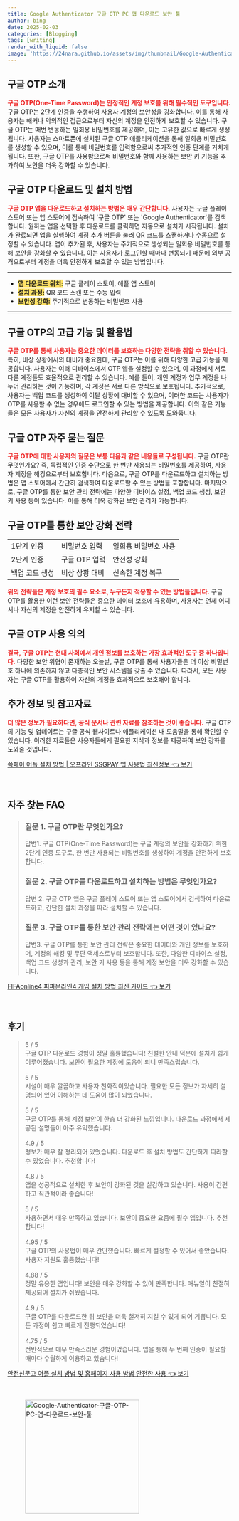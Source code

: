 ```yaml
---
title: Google Authenticator 구글 OTP PC 앱 다운로드 보안 툴
author: bing
date: 2025-02-03
categories: [Blogging]
tags: [writing]
render_with_liquid: false
image: 'https://24nara.github.io/assets/img/thumbnail/Google-Authenticator-구글-OTP-PC-앱-다운로드-보안-툴.webp'
---
```



<h2 id='OTP_소개'>구글 OTP 소개</h2>

<p><b><span style="color: #ee2323;">구글 OTP(One-Time Password)는 안정적인 계정 보호를 위해 필수적인 도구입니다.</span></b> 구글 OTP는 2단계 인증을 수행하여 사용자 계정의 보안성을 강화합니다. 이를 통해 사용자는 해커나 악의적인 접근으로부터 자신의 계정을 안전하게 보호할 수 있습니다. 구글 OTP는 매번 변동하는 일회용 비밀번호를 제공하며, 이는 고유한 값으로 빠르게 생성됩니다. 사용자는 스마트폰에 설치된 구글 OTP 애플리케이션을 통해 일회용 비밀번호를 생성할 수 있으며, 이를 통해 비밀번호를 입력함으로써 추가적인 인증 단계를 거치게 됩니다. 또한, 구글 OTP를 사용함으로써 비밀번호와 함께 사용하는 보안 키 기능을 추가하여 보안을 더욱 강화할 수 있습니다.</p>

<h2 id='구글_OTP_다운로드'>구글 OTP 다운로드 및 설치 방법</h2>

<p><b><span style="color: #ee2323;">구글 OTP 앱을 다운로드하고 설치하는 방법은 매우 간단합니다.</span></b> 사용자는 구글 플레이 스토어 또는 앱 스토어에 접속하여 '구글 OTP' 또는 'Google Authenticator'를 검색합니다. 원하는 앱을 선택한 후 다운로드를 클릭하면 자동으로 설치가 시작됩니다. 설치가 완료되면 앱을 실행하여 계정 추가 버튼을 눌러 QR 코드를 스캔하거나 수동으로 설정할 수 있습니다. 앱이 추가된 후, 사용자는 주기적으로 생성되는 일회용 비밀번호를 통해 보안을 강화할 수 있습니다. 이는 사용자가 로그인할 때마다 변동되기 때문에 외부 공격으로부터 계정을 더욱 안전하게 보호할 수 있는 방법입니다.</p>

<hr />

<ul>
    <li><b><span style="background-color: #ffe066;">앱 다운로드 위치:</span></b> 구글 플레이 스토어, 애플 앱 스토어</li>
    <li><b><span style="background-color: #ffe066;">설치 과정:</span></b> QR 코드 스캔 또는 수동 입력</li>
    <li><b><span style="background-color: #ffe066;">보안성 강화:</span></b> 주기적으로 변동하는 비밀번호 사용</li>
</ul>

<hr />

<h2 id='구글_OTP_고급_기능'>구글 OTP의 고급 기능 및 활용법</h2>

<p><b><span style="color: #ee2323;">구글 OTP를 통해 사용자는 중요한 데이터를 보호하는 다양한 전략을 취할 수 있습니다.</span></b> 특히, 비상 상황에서의 대비가 중요한데, 구글 OTP는 이를 위해 다양한 고급 기능을 제공합니다. 사용자는 여러 디바이스에서 OTP 앱을 설정할 수 있으며, 이 과정에서 서로 다른 계정들도 효율적으로 관리할 수 있습니다. 예를 들어, 개인 계정과 업무 계정을 나누어 관리하는 것이 가능하며, 각 계정은 서로 다른 방식으로 보호됩니다. 추가적으로, 사용자는 백업 코드를 생성하여 이탈 상황에 대비할 수 있으며, 이러한 코드는 사용자가 OTP를 사용할 수 없는 경우에도 로그인할 수 있는 방법을 제공합니다. 이와 같은 기능들은 모든 사용자가 자신의 계정을 안전하게 관리할 수 있도록 도와줍니다.</p>

<h2 id='자주_묻는_질문'>구글 OTP 자주 묻는 질문</h2>

<p><b><span style="color: #ee2323;">구글 OTP에 대한 사용자의 질문은 보통 다음과 같은 내용들로 구성됩니다.</span></b> 구글 OTP란 무엇인가요? 즉, 독립적인 인증 수단으로 한 번만 사용되는 비밀번호를 제공하여, 사용자 계정을 해킹으로부터 보호합니다. 다음으로, 구글 OTP를 다운로드하고 설치하는 방법은 앱 스토어에서 간단히 검색하여 다운로드할 수 있는 방법을 포함합니다. 마지막으로, 구글 OTP를 통한 보안 관리 전략에는 다양한 디바이스 설정, 백업 코드 생성, 보안 키 사용 등이 있습니다. 이를 통해 더욱 강화된 보안 관리가 가능합니다.</p>

<h2 id='OTP_보안_전략'>구글 OTP를 통한 보안 강화 전략</h2>

<table>
    <tr>
        <td>1단계 인증</td>
        <td>비밀번호 입력</td>
        <td>일회용 비밀번호 사용</td>
    </tr>
    <tr>
        <td>2단계 인증</td>
        <td>구글 OTP 입력</td>
        <td>안전성 강화</td>
    </tr>
    <tr>
        <td>백업 코드 생성</td>
        <td>비상 상황 대비</td>
        <td>신속한 계정 복구</td>
    </tr>
</table>

<p><b><span style="color: #ee2323;">위의 전략들은 계정 보호의 필수 요소로, 누구든지 적용할 수 있는 방법들입니다.</span></b> 구글 OTP를 활용한 이런 보안 전략들은 중요한 데이터 보호에 유용하며, 사용자는 언제 어디서나 자신의 계정을 안전하게 유지할 수 있습니다.</p>

<h2 id='결론'>구글 OTP 사용 의의</h2>

<p><b><span style="color: #ee2323;">결국, 구글 OTP는 현대 사회에서 개인 정보를 보호하는 가장 효과적인 도구 중 하나입니다.</span></b> 다양한 보안 위협이 존재하는 오늘날, 구글 OTP를 통해 사용자들은 더 이상 비밀번호 하나에 의존하지 않고 다층적인 보안 시스템을 갖출 수 있습니다. 따라서, 모든 사용자는 구글 OTP를 활용하여 자신의 계정을 효과적으로 보호해야 합니다.</p>

<h2 id='추가정보'>추가 정보 및 참고자료</h2>

<p><b><span style="color: #ee2323;">더 많은 정보가 필요하다면, 공식 문서나 관련 자료를 참조하는 것이 좋습니다.</span></b> 구글 OTP의 기능 및 업데이트는 구글 공식 웹사이트나 애플리케이션 내 도움말을 통해 확인할 수 있습니다. 이러한 자료들은 사용자들에게 필요한 지식과 정보를 제공하여 보안 강화를 도와줄 것입니다.</p>


<p><a class="click-button" title="쓱페이 어플 설치 방법 | 오프라인 SSGPAY 앱 사용법 최신정보" href="https://24nara.github.io/posts/%EC%93%B1%ED%8E%98%EC%9D%B4-%EC%96%B4%ED%94%8C-%EC%84%A4%EC%B9%98-%EB%B0%A9%EB%B2%95-%EC%98%A4%ED%94%84%EB%9D%BC%EC%9D%B8-SSGPAY-%EC%95%B1-%EC%82%AC%EC%9A%A9%EB%B2%95-%EC%B5%9C%EC%8B%A0%EC%A0%95%EB%B3%B4/" rel="dofollow">쓱페이 어플 설치 방법 | 오프라인 SSGPAY 앱 사용법 최신정보 👈 보기</a></p><br>
<h2 id='자주_찾는_FAQ'>자주 찾는 FAQ</h2>
<div itemscope="" itemtype="https://schema.org/FAQPage"> 
<blockquote> 
<div itemscope="" itemprop="mainEntity" itemtype="https://schema.org/Question"> 
<h3 itemprop="name">질문 1. 구글 OTP란 무엇인가요?</h3> 
<div itemscope="" itemprop="acceptedAnswer" itemtype="https://schema.org/Answer"> 
<span itemprop="text"> 
<p>답변1. 구글 OTP(One-Time Password)는 구글 계정의 보안을 강화하기 위한 2단계 인증 도구로, 한 번만 사용되는 비밀번호를 생성하여 계정을 안전하게 보호합니다.</p> 
</span> 
</div> 
</div> 

<div itemscope="" itemprop="mainEntity" itemtype="https://schema.org/Question"> 
<h3 itemprop="name">질문 2. 구글 OTP를 다운로드하고 설치하는 방법은 무엇인가요?</h3> 
<div itemscope="" itemprop="acceptedAnswer" itemtype="https://schema.org/Answer"> 
<span itemprop="text"> 
<p>답변 2. 구글 OTP 앱은 구글 플레이 스토어 또는 앱 스토어에서 검색하여 다운로드하고, 간단한 설치 과정을 따라 설치할 수 있습니다.</p> 
</span> 
</div> 
</div> 

<div itemscope="" itemprop="mainEntity" itemtype="https://schema.org/Question"> 
<h3 itemprop="name">질문 3. 구글 OTP를 통한 보안 관리 전략에는 어떤 것이 있나요?</h3> 
<div itemscope="" itemprop="acceptedAnswer" itemtype="https://schema.org/Answer"> 
<span itemprop="text"> 
<p>답변3. 구글 OTP를 통한 보안 관리 전략은 중요한 데이터와 개인 정보를 보호하며, 계정의 해킹 및 무단 액세스로부터 보호합니다. 또한, 다양한 디바이스 설정, 백업 코드 생성과 관리, 보안 키 사용 등을 통해 계정 보안을 더욱 강화할 수 있습니다.</p> 
</span> 
</div> 
</div> 
</blockquote> 
</div>
<p><a class="click-button" title="FIFAonline4 피파온라인4 게임 설치 방법 최신 가이드" href="https://24nara.github.io/posts/FIFAonline4-%ED%94%BC%ED%8C%8C%EC%98%A8%EB%9D%BC%EC%9D%B84-%EA%B2%8C%EC%9E%84-%EC%84%A4%EC%B9%98-%EB%B0%A9%EB%B2%95-%EC%B5%9C%EC%8B%A0-%EA%B0%80%EC%9D%B4%EB%93%9C/" rel="dofollow">FIFAonline4 피파온라인4 게임 설치 방법 최신 가이드 👈 보기</a></p><br>
<h2 id='후기'>후기</h2>
<div itemscope itemtype="https://schema.org/Product">
  <blockquote>
  <div itemprop="review" itemscope itemtype="https://schema.org/Review">
      <div itemprop="reviewRating" itemscope itemtype="https://schema.org/Rating"> <span itemprop="ratingValue">5</span> / <span itemprop="bestRating">5</span> </div>
      <span itemprop="reviewBody">구글 OTP 다운로드 경험이 정말 훌륭했습니다! 친절한 안내 덕분에 설치가 쉽게 이루어졌습니다. 보안이 필요한 계정에 도움이 되니 만족스럽습니다.</span>
  </div>
  <br>
  <div itemprop="review" itemscope itemtype="https://schema.org/Review">
      <div itemprop="reviewRating" itemscope itemtype="https://schema.org/Rating"> <span itemprop="ratingValue">5</span> / <span itemprop="bestRating">5</span> </div>
      <span itemprop="reviewBody">시설이 매우 깔끔하고 사용자 친화적이었습니다. 필요한 모든 정보가 자세히 설명되어 있어 이해하는 데 도움이 많이 되었습니다.</span>
  </div>
  <br>
  <div itemprop="review" itemscope itemtype="https://schema.org/Review">
      <div itemprop="reviewRating" itemscope itemtype="https://schema.org/Rating"> <span itemprop="ratingValue">5</span> / <span itemprop="bestRating">5</span> </div>
      <span itemprop="reviewBody">구글 OTP를 통해 계정 보안이 한층 더 강화된 느낌입니다. 다운로드 과정에서 제공된 설명들이 아주 유익했습니다.</span>
  </div>
  <br>
  <div itemprop="review" itemscope itemtype="https://schema.org/Review">
      <div itemprop="reviewRating" itemscope itemtype="https://schema.org/Rating"> <span itemprop="ratingValue">4.9</span> / <span itemprop="bestRating">5</span> </div>
      <span itemprop="reviewBody">정보가 매우 잘 정리되어 있었습니다. 다운로드 후 설치 방법도 간단하게 따라할 수 있었습니다. 추천합니다!</span>
  </div>
  <br>
  <div itemprop="review" itemscope itemtype="https://schema.org/Review">
      <div itemprop="reviewRating" itemscope itemtype="https://schema.org/Rating"> <span itemprop="ratingValue">4.8</span> / <span itemprop="bestRating">5</span> </div>
      <span itemprop="reviewBody">앱을 성공적으로 설치한 후 보안이 강화된 것을 실감하고 있습니다. 사용이 간편하고 직관적이라 좋습니다!</span>
  </div>
  <br>
  <div itemprop="review" itemscope itemtype="https://schema.org/Review">
      <div itemprop="reviewRating" itemscope itemtype="https://schema.org/Rating"> <span itemprop="ratingValue">5</span> / <span itemprop="bestRating">5</span> </div>
      <span itemprop="reviewBody">사용하면서 매우 만족하고 있습니다. 보안이 중요한 요즘에 필수 앱입니다. 추천합니다!</span>
  </div>
  <br>
  <div itemprop="review" itemscope itemtype="https://schema.org/Review">
      <div itemprop="reviewRating" itemscope itemtype="https://schema.org/Rating"> <span itemprop="ratingValue">4.95</span> / <span itemprop="bestRating">5</span> </div>
      <span itemprop="reviewBody">구글 OTP의 사용법이 매우 간단했습니다. 빠르게 설정할 수 있어서 좋았습니다. 사용자 지원도 훌륭했습니다!</span>
  </div>
  <br>
  <div itemprop="review" itemscope itemtype="https://schema.org/Review">
      <div itemprop="reviewRating" itemscope itemtype="https://schema.org/Rating"> <span itemprop="ratingValue">4.88</span> / <span itemprop="bestRating">5</span> </div>
      <span itemprop="reviewBody">정말 유용한 앱입니다! 보안을 매우 강화할 수 있어 만족합니다. 매뉴얼이 친절히 제공되어 설치가 쉬웠습니다.</span>
  </div>
  <br>
  <div itemprop="review" itemscope itemtype="https://schema.org/Review">
      <div itemprop="reviewRating" itemscope itemtype="https://schema.org/Rating"> <span itemprop="ratingValue">4.9</span> / <span itemprop="bestRating">5</span> </div>
      <span itemprop="reviewBody">구글 OTP를 다운로드한 뒤 보안을 더욱 철저히 지킬 수 있게 되어 기쁩니다. 모든 과정이 쉽고 빠르게 진행되었습니다!</span>
  </div>
  <br>
  <div itemprop="review" itemscope itemtype="https://schema.org/Review">
      <div itemprop="reviewRating" itemscope itemtype="https://schema.org/Rating"> <span itemprop="ratingValue">4.75</span> / <span itemprop="bestRating">5</span> </div>
      <span itemprop="reviewBody">전반적으로 매우 만족스러운 경험이었습니다. 앱을 통해 두 번째 인증이 필요할 때마다 수월하게 이용하고 있습니다!</span>
  </div>
  </blockquote>
</div>
<p><a class="click-button" title="안전신문고 어플 설치 방법 및 홈페이지 사용 방법 안전한 사용" href="https://24nara.github.io/posts/%EC%95%88%EC%A0%84%EC%8B%A0%EB%AC%B8%EA%B3%A0-%EC%96%B4%ED%94%8C-%EC%84%A4%EC%B9%98-%EB%B0%A9%EB%B2%95-%EB%B0%8F-%ED%99%88%ED%8E%98%EC%9D%B4%EC%A7%80-%EC%82%AC%EC%9A%A9-%EB%B0%A9%EB%B2%95-%EC%95%88%EC%A0%84%ED%95%9C-%EC%82%AC%EC%9A%A9/" rel="dofollow">안전신문고 어플 설치 방법 및 홈페이지 사용 방법 안전한 사용 👈 보기</a></p><br>
<figure class="image"><img src="https://24nara.github.io/assets/img/thumbnail/Google-Authenticator-구글-OTP-PC-앱-다운로드-보안-툴.webp" alt="Google-Authenticator-구글-OTP-PC-앱-다운로드-보안-툴" width="256" height="256"></figure>